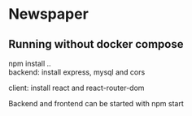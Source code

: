 # Newspaper

## Running without docker compose
npm install ..   
backend:
install express, mysql and cors

client:
install react and react-router-dom

Backend and frontend can be started with npm start
